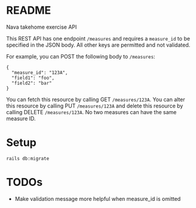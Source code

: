 # README

Nava takehome exercise API

This REST API has one endpoint `/measures` and requires a `measure_id` to be
specified in the JSON body. All other keys are permitted and not validated.

For example, you can POST the following body to `/measures`:
```
{
  "measure_id": "123A",
  "field1": "foo",
  "field2": "bar"
}
```
You can fetch this resource by calling GET `/measures/123A`. You can alter this
resource by calling PUT `/measures/123A` and delete this resource by calling
DELETE `/measures/123A`. No two measures can have the same measure ID.

# Setup
`rails db:migrate`

# TODOs
* Make validation message more helpful when measure_id is omitted
